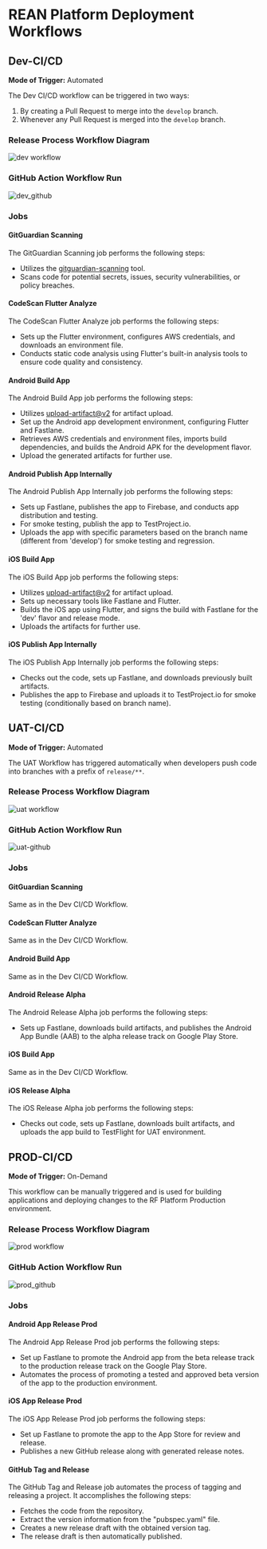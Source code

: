 # REAN Platform Deployment Workflows

## Dev-CI/CD 

**Mode of Trigger:** Automated

The Dev CI/CD workflow can be triggered in two ways:

1. By creating a Pull Request to merge into the `develop` branch.
2. Whenever any Pull Request is merged into the `develop` branch.

### Release Process Workflow Diagram
![dev workflow](https://github.com/REAN-Foundation/rean-health-guru-app/blob/feature/flow_documentation/res/images/release_docs_images/DevWorkflow.png?raw=true)

### GitHub Action Workflow Run
![dev_github](https://github.com/REAN-Foundation/rean-health-guru-app/blob/feature/flow_documentation/res/images/release_docs_images/dev_github_job.png?raw=true)

### Jobs

#### GitGuardian Scanning
The GitGuardian Scanning job performs the following steps:
- Utilizes the [gitguardian-scanning](https://github.com/GitGuardian/ggshield-action) tool.
- Scans code for potential secrets, issues, security vulnerabilities, or policy breaches.

#### CodeScan Flutter Analyze
The CodeScan Flutter Analyze job performs the following steps:
- Sets up the Flutter environment, configures AWS credentials, and downloads an environment file.
- Conducts static code analysis using Flutter's built-in analysis tools to ensure code quality and consistency.

#### Android Build App
The Android Build App job performs the following steps:
- Utilizes [upload-artifact@v2](https://github.com/marketplace/actions/upload-a-build-artifact) for artifact upload.
- Set up the Android app development environment, configuring Flutter and Fastlane.
- Retrieves AWS credentials and environment files, imports build dependencies, and builds the Android APK for the development flavor.
- Upload the generated artifacts for further use.

#### Android Publish App Internally
The Android Publish App Internally job performs the following steps:
- Sets up Fastlane, publishes the app to Firebase, and conducts app distribution and testing.
- For smoke testing, publish the app to TestProject.io.
- Uploads the app with specific parameters based on the branch name (different from 'develop') for smoke testing and regression.

#### iOS Build App
The iOS Build App job performs the following steps:
- Utilizes [upload-artifact@v2](https://github.com/marketplace/actions/upload-a-build-artifact) for artifact upload.
- Sets up necessary tools like Fastlane and Flutter.
- Builds the iOS app using Flutter, and signs the build with Fastlane for the 'dev' flavor and release mode.
- Uploads the artifacts for further use.

#### iOS Publish App Internally
The iOS Publish App Internally job performs the following steps:
- Checks out the code, sets up Fastlane, and downloads previously built artifacts.
- Publishes the app to Firebase and uploads it to TestProject.io for smoke testing (conditionally based on branch name).

## UAT-CI/CD 

**Mode of Trigger:** Automated

The UAT Workflow has triggered automatically when developers push code into branches with a prefix of `release/**`.

### Release Process Workflow Diagram
![uat workflow](https://github.com/REAN-Foundation/rean-health-guru-app/blob/feature/flow_documentation/res/images/release_docs_images/uatWorkflow.png?raw=true)

### GitHub Action Workflow Run
![uat-github](https://github.com/REAN-Foundation/rean-health-guru-app/blob/feature/flow_documentation/res/images/release_docs_images/uat_github_action.png?raw=true)

### Jobs

#### GitGuardian Scanning
Same as in the Dev CI/CD Workflow.

#### CodeScan Flutter Analyze
Same as in the Dev CI/CD Workflow.

#### Android Build App
Same as in the Dev CI/CD Workflow.

#### Android Release Alpha
The Android Release Alpha job performs the following steps:
- Sets up Fastlane, downloads build artifacts, and publishes the Android App Bundle (AAB) to the alpha release track on Google Play Store.

#### iOS Build App
Same as in the Dev CI/CD Workflow.

#### iOS Release Alpha
The iOS Release Alpha job performs the following steps:
- Checks out code, sets up Fastlane, downloads built artifacts, and uploads the app build to TestFlight for UAT environment.

## PROD-CI/CD 

**Mode of Trigger:** On-Demand

This workflow can be manually triggered and is used for building applications and deploying changes to the RF Platform Production environment.

### Release Process Workflow Diagram
![prod workflow](https://github.com/REAN-Foundation/rean-health-guru-app/blob/feature/flow_documentation/res/images/release_docs_images/prod_workflow.png?raw=true)

### GitHub Action Workflow Run
![prod_github](https://github.com/REAN-Foundation/rean-health-guru-app/blob/feature/flow_documentation/res/images/release_docs_images/prod_github_action.png?raw=true)

### Jobs

#### Android App Release Prod
The Android App Release Prod job performs the following steps:
- Set up Fastlane to promote the Android app from the beta release track to the production release track on the Google Play Store.
- Automates the process of promoting a tested and approved beta version of the app to the production environment.

#### iOS App Release Prod
The iOS App Release Prod job performs the following steps:
- Set up Fastlane to promote the app to the App Store for review and release.
- Publishes a new GitHub release along with generated release notes.

#### GitHub Tag and Release
The GitHub Tag and Release job automates the process of tagging and releasing a project. It accomplishes the following steps:
- Fetches the code from the repository.
- Extract the version information from the "pubspec.yaml" file.
- Creates a new release draft with the obtained version tag.
- The release draft is then automatically published.
